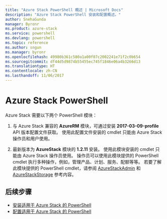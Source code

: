```yaml
---
title: "Azure Stack PowerShell 概述 | Microsoft Docs"
description: "Azure Stack PowerShell 安装和配置概述。"
author: SnehaGunda
manager: Byronr
ms.product: azure-stack
ms.service: powershell
ms.devlang: powershell
ms.topic: reference
ms.author: sngun
ms.manager: byronr
ms.openlocfilehash: 49980b361c580a1a00f07c2002241e71f2c0b654
ms.sourcegitcommit: df44d5d9874b55455ec745f1846e06a4b3266d13
ms.translationtype: HT
ms.contentlocale: zh-CN
ms.lasthandoff: 11/06/2017
---
```

# <a name="azure-stack-powershell"></a>Azure Stack PowerShell

Azure Stack 需要以下两个 PowerShell 模块：  

1. 与 Azure Stack 兼容的 **AzureRM** 模块，可通过安装 **2017-03-09-profile** API 版本配置文件获取。 使用此配置文件安装的 cmdlet 只能由 Azure Stack 操作员和用户使用。

2. 最新版本为 **AzureStack** 模块的 **1.2.11** 安装。 使用此模块安装的 cmdlet 只能由 Azure Stack 操作员使用。 操作员可以使用此模块提供的 PowerShell cmdlet 执行多种操作，例如，管理产品、计划、服务、配额等等。 若要了解此模块提供的 PowerShell cmdlet，请参阅 [AzureStackAdmin](https://docs.microsoft.com/en-us/powershell/module/azurerm.azurestackadmin/?view=azurestackps-1.2.11#azurerm.azurestackadmin) 和 [AzureStackStorage](https://docs.microsoft.com/en-us/powershell/module/azurerm.azurestackstorage/?view=azurestackps-1.2.11#azurerm.azurestackstorage) 参考内容。

## <a name="next-steps"></a>后续步骤

* [安装适用于 Azure Stack 的 PowerShell](https://docs.microsoft.com/en-us/azure/azure-stack/azure-stack-powershell-install?view=azurestackps-1.2.9&toc=%2fpowershell%2fmodule%2ftoc.json%3fview%3dazurestackps-1.2.9&view=azurestackps-1.2.9)
* [配置适用于 Azure Stack 的 PowerShell](https://docs.microsoft.com/en-us/azure/azure-stack/azure-stack-powershell-configure?view=azurestackps-1.2.9&toc=%2fpowershell%2fmodule%2ftoc.json%3fview%3dazurestackps-1.2.9&view=azurestackps-1.2.9)
